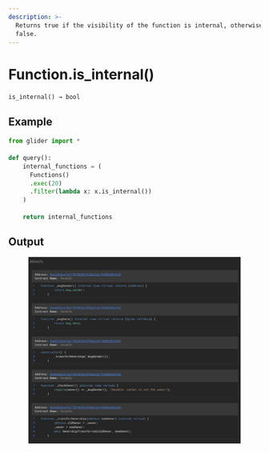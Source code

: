 ```yaml
---
description: >-
  Returns true if the visibility of the function is internal, otherwise returns
  false.
---
```


# Function.is\_internal()

`is_internal() → bool`

## Example

```python
from glider import *

def query():
    internal_functions = (
      Functions()
      .exec(20)
      .filter(lambda x: x.is_internal())
    )

    return internal_functions
```

## Output

<figure><img src="../../../.gitbook/assets/image (3) (1) (1) (1) (1) (1) (1) (1) (1) (1) (1) (1) (1) (1) (1).png" alt=""><figcaption></figcaption></figure>

